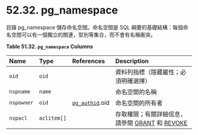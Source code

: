 # 52.32. pg\_namespace

目錄 pg\_namespace 儲存命名空間。命名空間是 SQL 綱要的基礎結構：每個命名空間可以有一個獨立的關連，型別等集合，而不會有名稱衝突。

**Table 51.32. `pg_namespace` Columns**

| Name | Type | References | Description |
| :--- | :--- | :--- | :--- |
| `oid` | `oid` |   | 資料列指標（隱藏屬性；必須明確選擇） |
| `nspname` | `name` |   | 命名空間的名稱 |
| `nspowner` | `oid` | [`pg_authid`](pg_authid.md).oid | 命名空間的所有者 |
| `nspacl` | `aclitem[]` |   | 存取權限；有關詳細信息，請參閱 [GRANT](../../reference/sql-commands/grant.md) 和 [REVOKE](../../reference/sql-commands/revoke.md) |

